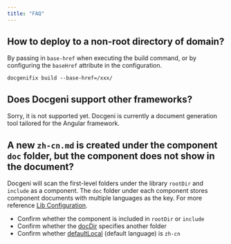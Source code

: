```yaml
---
title: "FAQ"
---
```

## How to deploy to a non-root directory of domain?
By passing in `base-href` when executing the build command, or by configuring the `baseHref` attribute in the configuration.

`docgenifix build --base-href=/xxx/`

## Does Docgeni support other frameworks?
Sorry, it is not supported yet. Docgeni is currently a document generation tool tailored for the Angular framework.

## A new `zh-cn.md` is created under the component `doc` folder, but the component does not show in the document?
Docgeni will scan the first-level folders under the library `rootDir` and `include` as a component. The `doc` folder under each component stores component documents with multiple languages as the key. For more reference [Lib Configuration](configuration/lib#rootdir).
- Confirm whether the component is included in `rootDir` or `include`
- Confirm whether the [docDir](configuration/lib#docdir) specifies another folder
- Confirm whether [defaultLocal](configuration/global#defaultlocale) (default language) is `zh-cn`
